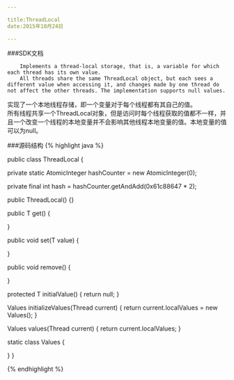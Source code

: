 ```yaml
---

title:ThreadLocal
date:2015年10月24日

---
```



###SDK文档
```
	Implements a thread-local storage, that is, a variable for which each thread has its own value. 
	All threads share the same ThreadLocal object, but each sees a different value when accessing it, and changes made by one thread do not affect the other threads. The implementation supports null values.
```

实现了一个本地线程存储，即一个变量对于每个线程都有其自己的值。  
所有线程共享一个ThreadLocal对象，但是访问时每个线程获取的值都不一样，并且一个改变一个线程的本地变量并不会影响其他线程本地变量的值。本地变量的值可以为null。


###源码结构
{% highlight java %}

public class ThreadLocal<T> {

  private static AtomicInteger hashCounter = new AtomicInteger(0);
	
  private final int hash = hashCounter.getAndAdd(0x61c88647 * 2);

  public ThreadLocal() {}
	
  public T get()	 {
    			
  }
	
  public void set(T value) {
  			
  }
	
  public void remove() {
						
  }
	
  protected T initialValue() {
    return null;
  }
	
  Values initializeValues(Thread current) {
    return current.localValues = new Values();
  }
	
  Values values(Thread current) {
    return current.localValues;
  }
	
  static class Values {
		
  }
}

{% endhighlight %}